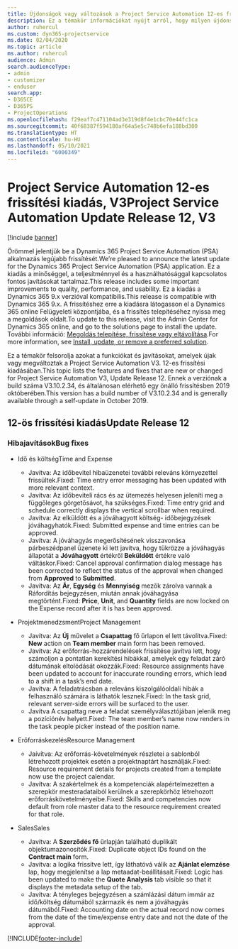 ```yaml
---
title: Újdonságok vagy változások a Project Service Automation 12-es frissítési kiadásának V3 változatában
description: Ez a témakör információkat nyújt arról, hogy milyen újdonságok és változások vannak a Project Service Automation 12-ös frissítési kiadásának V3 verziójában.
author: ruhercul
ms.custom: dyn365-projectservice
ms.date: 02/04/2020
ms.topic: article
ms.author: ruhercul
audience: Admin
search.audienceType:
- admin
- customizer
- enduser
search.app:
- D365CE
- D365PS
- ProjectOperations
ms.openlocfilehash: f29eaf7c471104ad3e319d8f4e1cbc70e44fc1ca
ms.sourcegitcommit: 40f68387f594180af64a5e5c748b6efa188bd300
ms.translationtype: HT
ms.contentlocale: hu-HU
ms.lasthandoff: 05/10/2021
ms.locfileid: "6000349"
---
```

# <a name="project-service-automation-update-release-12-v3"></a><span data-ttu-id="53c93-103">Project Service Automation 12-es frissítési kiadás, V3</span><span class="sxs-lookup"><span data-stu-id="53c93-103">Project Service Automation Update Release 12, V3</span></span>

[!include [banner](../includes/psa-now-project-operations.md)]

<span data-ttu-id="53c93-104">Örömmel jelentjük be a Dynamics 365 Project Service Automation (PSA) alkalmazás legújabb frissítését.</span><span class="sxs-lookup"><span data-stu-id="53c93-104">We’re pleased to announce the latest update for the Dynamics 365 Project Service Automation (PSA) application.</span></span> <span data-ttu-id="53c93-105">Ez a kiadás a minőséggel, a teljesítménnyel és a használhatósággal kapcsolatos fontos javításokat tartalmaz.</span><span class="sxs-lookup"><span data-stu-id="53c93-105">This release includes some important improvements to quality, performance, and usability.</span></span> <span data-ttu-id="53c93-106">Ez a kiadás a Dynamics 365 9.x verzióval kompatibilis.</span><span class="sxs-lookup"><span data-stu-id="53c93-106">This release is compatible with Dynamics 365 9.x.</span></span> <span data-ttu-id="53c93-107">A frissítéshez erre a kiadásra látogasson el a Dynamics 365 online Felügyeleti központjába, és a frissítés telepítéséhez nyissa meg a megoldások oldalt.</span><span class="sxs-lookup"><span data-stu-id="53c93-107">To update to this release, visit the Admin Center for Dynamics 365 online, and go to the solutions page to install the update.</span></span> <span data-ttu-id="53c93-108">További információ: [Megoldás telepítése, frissítése vagy eltávolítása](/power-platform/admin/install-remove-preferred-solution).</span><span class="sxs-lookup"><span data-stu-id="53c93-108">For more information, see [Install, update, or remove a preferred solution](/power-platform/admin/install-remove-preferred-solution).</span></span>

<span data-ttu-id="53c93-109">Ez a témakör felsorolja azokat a funkciókat és javításokat, amelyek újak vagy megváltoztak a Project Service Automation V3. 12-es frissítési kiadásában.</span><span class="sxs-lookup"><span data-stu-id="53c93-109">This topic lists the features and fixes that are new or changed for Project Service Automation V3, Update Release 12.</span></span> <span data-ttu-id="53c93-110">Ennek a verziónak a build száma V3.10.2.34, és általánosan elérhető egy önálló frissítésben 2019 októberében.</span><span class="sxs-lookup"><span data-stu-id="53c93-110">This version has a build number of V3.10.2.34 and is generally available through a self-update in October 2019.</span></span>

## <a name="update-release-12"></a><span data-ttu-id="53c93-111">12-ös frissítési kiadás</span><span class="sxs-lookup"><span data-stu-id="53c93-111">Update Release 12</span></span>

### <a name="bug-fixes"></a><span data-ttu-id="53c93-112">Hibajavítások</span><span class="sxs-lookup"><span data-stu-id="53c93-112">Bug fixes</span></span>

- <span data-ttu-id="53c93-113">Idő és költség</span><span class="sxs-lookup"><span data-stu-id="53c93-113">Time and Expense</span></span>

    - <span data-ttu-id="53c93-114">Javítva: Az időbevitel hibaüzenetei további releváns környezettel frissültek.</span><span class="sxs-lookup"><span data-stu-id="53c93-114">Fixed: Time entry error messaging has been updated with more relevant context.</span></span>
    - <span data-ttu-id="53c93-115">Javítva: Az időbeviteli rács és az ütemezés helyesen jeleníti meg a függőleges görgetősávot, ha szükséges.</span><span class="sxs-lookup"><span data-stu-id="53c93-115">Fixed: Time entry grid and schedule correctly displays the vertical scrollbar when required.</span></span>
    - <span data-ttu-id="53c93-116">Javítva: Az elküldött és a jóváhagyott költség- időbejegyzések jóváhagyhatók.</span><span class="sxs-lookup"><span data-stu-id="53c93-116">Fixed: Submitted expense and time entries can be approved.</span></span>
    - <span data-ttu-id="53c93-117">Javítva: A jóváhagyás megerősítésének visszavonása párbeszédpanel üzenete ki lett javítva, hogy tükrözze a jóváhagyás állapotát a **Jóváhagyott** értékről **Beküldött** értékre való váltáskor.</span><span class="sxs-lookup"><span data-stu-id="53c93-117">Fixed: Cancel approval confirmation dialog message has been corrected to reflect the status of the approval when changed from **Approved** to **Submitted**.</span></span>
    - <span data-ttu-id="53c93-118">Javítva: Az **Ár**, **Egység** és **Mennyiség** mezők zárolva vannak a Ráfordítás bejegyzésen, miután annak jóváhagyása megtörtént.</span><span class="sxs-lookup"><span data-stu-id="53c93-118">Fixed: **Price**, **Unit**, and **Quantity** fields are now locked on the Expense record after it is has been approved.</span></span>

- <span data-ttu-id="53c93-119">Projektmenedzsment</span><span class="sxs-lookup"><span data-stu-id="53c93-119">Project Management</span></span>

    - <span data-ttu-id="53c93-120">Javítva: Az **Új** művelet a **Csapattag** fő űrlapon el lett távolítva.</span><span class="sxs-lookup"><span data-stu-id="53c93-120">Fixed: **New** action on **Team member** main form has been removed.</span></span>
    - <span data-ttu-id="53c93-121">Javítva: Az erőforrás-hozzárendelések frissítése javítva lett, hogy számoljon a pontatlan kerekítési hibákkal, amelyek egy feladat záró dátumának eltolódását okozzák.</span><span class="sxs-lookup"><span data-stu-id="53c93-121">Fixed: Resource assignments have been updated to account for inaccurate rounding errors, which lead to a shift in a task’s end date.</span></span>
    - <span data-ttu-id="53c93-122">Javítva: A feladatrácsban a releváns kiszolgálóoldali hibák a felhasználó számára is láthatók lesznek.</span><span class="sxs-lookup"><span data-stu-id="53c93-122">Fixed: In the task grid, relevant server-side errors will be surfaced to the user.</span></span>
    - <span data-ttu-id="53c93-123">Javítva A csapattag neve a feladat személyválasztójában jelenik meg a pozíciónév helyett.</span><span class="sxs-lookup"><span data-stu-id="53c93-123">Fixed: The team member’s name now renders in the task people picker instead of the position name.</span></span>

- <span data-ttu-id="53c93-124">Erőforráskezelés</span><span class="sxs-lookup"><span data-stu-id="53c93-124">Resource Management</span></span>

    - <span data-ttu-id="53c93-125">Jaívítva: Az erőforrás-követelmények részletei a sablonból létrehozott projektek esetén a projektnaptárt használják.</span><span class="sxs-lookup"><span data-stu-id="53c93-125">Fixed: Resource requirement details for projects created from a template now use the project calendar.</span></span>
    - <span data-ttu-id="53c93-126">Javítva: A szakértelmek és a kompetenciák alapértelmezetten a szerepkör mesteradataiból kerülnek a szerepkörhöz létrehozott erőforráskövetelményeibe.</span><span class="sxs-lookup"><span data-stu-id="53c93-126">Fixed: Skills and competencies now default from role master data to the resource requirement created for that role.</span></span>

- <span data-ttu-id="53c93-127">Sales</span><span class="sxs-lookup"><span data-stu-id="53c93-127">Sales</span></span>

    - <span data-ttu-id="53c93-128">Javítva: A **Szerződés fő** űrlapján található duplikált objektumazonosítók.</span><span class="sxs-lookup"><span data-stu-id="53c93-128">Fixed: Duplicate object IDs found on the **Contract main** form.</span></span>
    - <span data-ttu-id="53c93-129">Javítva: a logika frissítve lett, így láthatóvá válik az **Ajánlat elemzése** lap, hogy megjelenítse a lap metaadat-beállításait.</span><span class="sxs-lookup"><span data-stu-id="53c93-129">Fixed: Logic has been updated to make the **Quote Analysis** tab visible so that it displays the metadata setup of the tab.</span></span>
    - <span data-ttu-id="53c93-130">Javítva: A tényleges bejegyzésen a számlázási dátum immár az idő/költség dátumából származik és nem a jóváhagyás dátumából.</span><span class="sxs-lookup"><span data-stu-id="53c93-130">Fixed: Accounting date on the actual record now comes from the date of the time/expense entry date and not the date of the approval.</span></span>


[!INCLUDE[footer-include](../includes/footer-banner.md)]